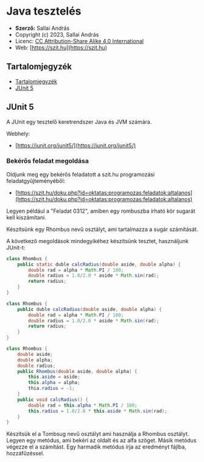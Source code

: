 # Java tesztelés

* **Szerző:** Sallai András
* Copyright (c) 2023, Sallai András
* Licenc: [CC Attribution-Share Alike 4.0 International](https://creativecommons.org/licenses/by-sa/4.0/)
* Web: [https://szit.hu](https://szit.hu)

## Tartalomjegyzék

* [Tartalomjegyzék](#tartalomjegyzék)
* [JUnit 5](#junit-5)

## JUnit 5

A JUnit egy tesztelő keretrendszer Java és JVM számára.

Webhely:

* [https://junit.org/junit5/](https://junit.org/junit5/)

### Bekérős feladat megoldása

Oldjunk meg egy bekérős feladatott a szit.hu programozási feladatgyűjteményéből:

* [https://szit.hu/doku.php?id=oktatas:programozas:feladatok:altalanos](https://szit.hu/doku.php?id=oktatas:programozas:feladatok:altalanos)

Legyen például a "Feladat 0312", amiben egy rombuszba írható kör sugarát kell kiszámítani.

Készítsünk egy Rhombus nevű osztályt, ami tartalmazza a sugár számítását.

A következő megoldások mindegyikéhez készítsünk tesztet, használjunk JUnit-t:

```java
class Rhombus {
    public static duble calcRadius(double aside, double alpha) {
        double rad = alpha * Math.PI / 180;
        double radius = 1.0/2.0 * aside * Math.sin(rad);            
        return radius;
    }
}
```

```java
class Rhombus {
    public duble calcRadius(double aside, double alpha) {
        double rad = alpha * Math.PI / 180;
        double radius = 1.0/2.0 * aside * Math.sin(rad);            
        return radius;
    }
}
```

```java
class Rhombus {
    double aside;
    double alpha;
    double radius;
    public Rhombus(double aside, double alpha) {
        this.aside = aside;
        this.alpha = alpha;
        thia.radius = -1;
    }
    public void calcRadius() {
        double rad = this.alpha * Math.PI / 180;
        this.radius = 1.0/2.0 * this.aside * Math.sin(rad);            
    }
}
```

Készítsük el a Tombsug nevű osztályt ami használja a Rhombus osztályt. Legyen egy metódus, ami bekéri az oldalt és az alfa szöget. Másik metódus végezze el a számítást. Egy harmadik metódus írja az eredményt fájlba, hozzáfűzéssel.

